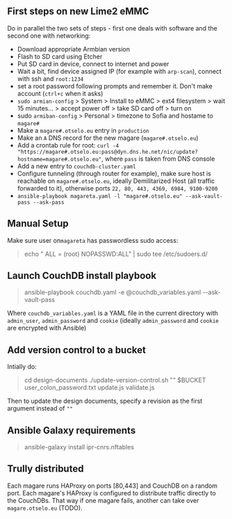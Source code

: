 ## First steps on new Lime2 eMMC

Do in parallel the two sets of steps - first one deals with software and the second one with networking:

* Download appropriate Armbian version
* Flash to SD card using Etcher
* Put SD card in device, connect to internet and power
* Wait a bit, find device assigned IP (for example with `arp-scan`), connect with ssh and `root:1234`
* set a root password following prompts and remember it. Don't make account (`ctrl+c` when it asks)
* `sudo armian-config` > System > Install to eMMC > ext4 filesystem > wait 15 minutes... > accept power off > take SD card off > turn on
* sudo `armiban-config` > Personal > timezone to Sofia and hostame to `magare#`
* Make a `magare#.otselo.eu` entry in `production`
* Make an `A` DNS record for the new magare (`magare#.otselo.eu`)
* Add a crontab rule for root: `curl -4 "https://magare#.otselo.eu:pass@dyn.dns.he.net/nic/update?hostname=magare#.otselo.eu"`, where `pass` is taken from DNS console
* Add a new entry to `couchdb-cluster.yaml`
* Configure tunneling (through router for example), make sure host is reachable on `magare#.otselo.eu`, ideally Demilitarized Host (all traffic forwarded to it), otherwise ports `22, 80, 443, 4369, 6984, 9100-9200`
* `ansible-playbook magareta.yaml -l "magare#.otselo.eu" --ask-vault-pass --ask-pass`

## Manual Setup
Make sure user on`magareta` has passwordless sudo access:

> echo "<user> ALL = (root) NOPASSWD:ALL" | sudo tee /etc/sudoers.d/<user>

## Launch CouchDB install playbook
> ansible-playbook couchdb.yaml -e @couchdb_variables.yaml --ask-vault-pass

Where `couchdb_variables.yaml` is a YAML file in the current directory with `admin_user`, `admin_password` and `cookie` (ideally `admin_password` and `cookie` are encrypted with Ansible)

## Add version control to a bucket

Intially do:

> cd design-documents
> ./update-version-control.sh "" $BUCKET user_colon_password.txt update.js validate.js

Then to update the design documents, specify a revision as the first argument instead of `""`

## Ansible Galaxy requirements

> ansible-galaxy install ipr-cnrs.nftables 

## Trully distributed

Each magare runs HAProxy on ports [80,443] and CouchDB on a random port. Each magare's HAProxy is configured to distribute traffic directly to the CouchDBs. That way if one magare fails, another can take over `magare.otselo.eu` (TODO).
